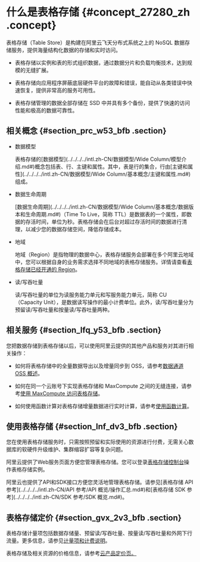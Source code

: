 # 什么是表格存储 {#concept_27280_zh .concept}

表格存储（Table Store）是构建在阿里云飞天分布式系统之上的 NoSQL 数据存储服务，提供海量结构化数据的存储和实时访问。

-   表格存储以实例和表的形式组织数据，通过数据分片和负载均衡技术，达到规模的无缝扩展。

-   表格存储向应用程序屏蔽底层硬件平台的故障和错误，能自动从各类错误中快速恢复，提供非常高的服务可用性。

-   表格存储管理的数据全部存储在 SSD 中并具有多个备份，提供了快速的访问性能和极高的数据可靠性。


## 相关概念 {#section_prc_w53_bfb .section}

-   数据模型

    表格存储的[数据模型](../../../../intl.zh-CN/数据模型/Wide Column/模型介绍.md#)概念包括表、行、主键和属性。其中，表是行的集合，行由[主键和属性](../../../../intl.zh-CN/数据模型/Wide Column/基本概念/主键和属性.md#)组成。

-   数据生命周期

     [数据生命周期](../../../../intl.zh-CN/数据模型/Wide Column/基本概念/数据版本和生命周期.md#)（Time To Live，简称 TTL）是数据表的一个属性，即数据的存活时间，单位为秒。表格存储会在后台对超过存活时间的数据进行清理，以减少您的数据存储空间，降低存储成本。

-   地域

    地域（Region）是指物理的数据中心，表格存储服务会部署在多个阿里云地域中，您可以根据自身的业务需求选择不同地域的表格存储服务。详情请查看[表格存储已经开通的 Region](intl.zh-CN/产品简介/名词解释/地域.md#)。

-   读/写吞吐量

    读/写吞吐量的单位为读服务能力单元和写服务能力单元，简称 CU （Capacity Unit），是数据读写操作的最小计费单位。此外，读/写吞吐量分为预留读/写吞吐量和按量读/写吞吐量两种。


## 相关服务 {#section_lfq_y53_bfb .section}

您把数据存储到表格存储以后，可以使用阿里云提供的其他产品和服务对其进行相关操作：

-   如何将表格存储中的全量数据导出以及增量同步到 OSS，请参考[数据通道 OSS 概述](../../../../intl.zh-CN/数据通道/OSS/概述.md#)。

-   如何在同一个云账号下实现表格存储和 MaxCompute 之间的无缝连接，请参考[使用 MaxCompute 访问表格存储](../../../../intl.zh-CN/计算与分析/MaxCompute/使用MaxCompute访问表格存储.md#)。

-   如何使用函数计算对表格存储增量数据进行实时计算，请参考[使用函数计算](../../../../intl.zh-CN/计算与分析/函数触发器/使用函数计算.md#)。


## 使用表格存储 {#section_lnf_dv3_bfb .section}

您在使用表格存储服务时，只需按照预留和实际使用的资源进行付费，无需关心数据库的软硬件升级维护、集群缩容扩容等复杂问题。

阿里云提供了Web服务页面方便您管理表格存储。您可以登录[表格存储控制台](https://ots.console.aliyun.com)操作表格存储实例。

阿里云也提供了API和SDK接口方便您灵活地管理表格存储。请参见[表格存储 API 参考](../../../../intl.zh-CN/API 参考/API 概览/操作汇总.md#)和[表格存储 SDK 参考](../../../../intl.zh-CN/SDK 参考/SDK 概览.md#)。

## 表格存储定价 {#section_gvx_2v3_bfb .section}

表格存储计量项包括数据存储量、预留读/写吞吐量、按量读/写吞吐量和外网下行流量。更多信息，请参见[计量项和计费说明](../../../../intl.zh-CN/产品定价/计量项和计费说明.md#)。

表格存储及相关资源的价格信息，请参考[云产品定价页。](https://www.alibabacloud.com/product/table-store/pricing)

